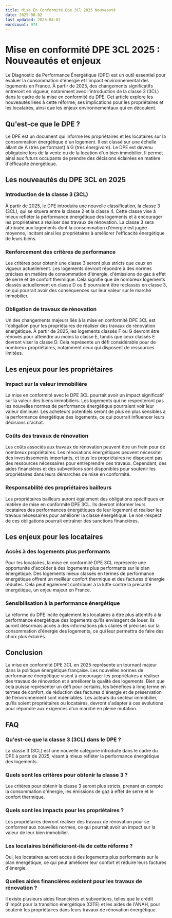 ```yaml
---
title: Mise En Conformité Dpe 3Cl 2025 Nouveauté
date: 2025-08-02
last_updated: 2025-08-02
wordcount: 974
---
```


# Mise en conformité DPE 3CL 2025 : Nouveautés et enjeux

Le Diagnostic de Performance Énergétique (DPE) est un outil essentiel pour évaluer la consommation d'énergie et l'impact environnemental des logements en France. À partir de 2025, des changements significatifs entreront en vigueur, notamment avec l'introduction de la classe 3 (3CL) dans le cadre de la mise en conformité du DPE. Cet article explore les nouveautés liées à cette réforme, ses implications pour les propriétaires et les locataires, ainsi que les enjeux environnementaux qui en découlent.

## Qu'est-ce que le DPE ?

Le DPE est un document qui informe les propriétaires et les locataires sur la consommation énergétique d'un logement. Il est classé sur une échelle allant de A (très performant) à G (très énergivore). Le DPE est devenu obligatoire lors de la vente ou de la location d'un bien immobilier. Il permet ainsi aux futurs occupants de prendre des décisions éclairées en matière d'efficacité énergétique.

## Les nouveautés du DPE 3CL en 2025

### Introduction de la classe 3 (3CL)

À partir de 2025, le DPE introduira une nouvelle classification, la classe 3 (3CL), qui se situera entre la classe 2 et la classe 4. Cette classe vise à mieux refléter la performance énergétique des logements et à encourager les propriétaires à réaliser des travaux de rénovation. La classe 3 sera attribuée aux logements dont la consommation d'énergie est jugée moyenne, incitant ainsi les propriétaires à améliorer l'efficacité énergétique de leurs biens.

### Renforcement des critères de performance

Les critères pour obtenir une classe 3 seront plus stricts que ceux en vigueur actuellement. Les logements devront répondre à des normes précises en matière de consommation d'énergie, d'émissions de gaz à effet de serre et de confort thermique. Cela signifie que de nombreux logements classés actuellement en classe D ou E pourraient être reclassés en classe 3, ce qui pourrait avoir des conséquences sur leur valeur sur le marché immobilier.

### Obligation de travaux de rénovation

Un des changements majeurs liés à la mise en conformité DPE 3CL est l'obligation pour les propriétaires de réaliser des travaux de rénovation énergétique. À partir de 2025, les logements classés F ou G devront être rénovés pour atteindre au moins la classe E, tandis que ceux classés E devront viser la classe D. Cela représente un défi considérable pour de nombreux propriétaires, notamment ceux qui disposent de ressources limitées.

## Les enjeux pour les propriétaires

### Impact sur la valeur immobilière

La mise en conformité avec le DPE 3CL pourrait avoir un impact significatif sur la valeur des biens immobiliers. Les logements qui ne respecteront pas les nouvelles normes de performance énergétique pourraient voir leur valeur diminuer. Les acheteurs potentiels seront de plus en plus sensibles à la performance énergétique des logements, ce qui pourrait influencer leurs décisions d'achat.

### Coûts des travaux de rénovation

Les coûts associés aux travaux de rénovation peuvent être un frein pour de nombreux propriétaires. Les rénovations énergétiques peuvent nécessiter des investissements importants, et tous les propriétaires ne disposent pas des ressources nécessaires pour entreprendre ces travaux. Cependant, des aides financières et des subventions sont disponibles pour soutenir les propriétaires dans leurs démarches de mise en conformité.

### Responsabilité des propriétaires bailleurs

Les propriétaires bailleurs auront également des obligations spécifiques en matière de mise en conformité DPE 3CL. Ils devront informer leurs locataires des performances énergétiques de leur logement et réaliser les travaux nécessaires pour améliorer la classe énergétique. Le non-respect de ces obligations pourrait entraîner des sanctions financières.

## Les enjeux pour les locataires

### Accès à des logements plus performants

Pour les locataires, la mise en conformité DPE 3CL représente une opportunité d'accéder à des logements plus performants sur le plan énergétique. Des logements mieux classés en termes de performance énergétique offrent un meilleur confort thermique et des factures d'énergie réduites. Cela peut également contribuer à la lutte contre la précarité énergétique, un enjeu majeur en France.

### Sensibilisation à la performance énergétique

La réforme du DPE incite également les locataires à être plus attentifs à la performance énergétique des logements qu'ils envisagent de louer. Ils auront désormais accès à des informations plus claires et précises sur la consommation d'énergie des logements, ce qui leur permettra de faire des choix plus éclairés.

## Conclusion

La mise en conformité DPE 3CL en 2025 représente un tournant majeur dans la politique énergétique française. Les nouvelles normes de performance énergétique visent à encourager les propriétaires à réaliser des travaux de rénovation et à améliorer la qualité des logements. Bien que cela puisse représenter un défi pour certains, les bénéfices à long terme en termes de confort, de réduction des factures d'énergie et de préservation de l'environnement sont indéniables. Les acteurs du secteur immobilier, qu'ils soient propriétaires ou locataires, devront s'adapter à ces évolutions pour répondre aux exigences d'un marché en pleine mutation.

## FAQ

### Qu'est-ce que la classe 3 (3CL) dans le DPE ?

La classe 3 (3CL) est une nouvelle catégorie introduite dans le cadre du DPE à partir de 2025, visant à mieux refléter la performance énergétique des logements.

### Quels sont les critères pour obtenir la classe 3 ?

Les critères pour obtenir la classe 3 seront plus stricts, prenant en compte la consommation d'énergie, les émissions de gaz à effet de serre et le confort thermique.

### Quels sont les impacts pour les propriétaires ?

Les propriétaires devront réaliser des travaux de rénovation pour se conformer aux nouvelles normes, ce qui pourrait avoir un impact sur la valeur de leur bien immobilier.

### Les locataires bénéficieront-ils de cette réforme ?

Oui, les locataires auront accès à des logements plus performants sur le plan énergétique, ce qui peut améliorer leur confort et réduire leurs factures d'énergie.

### Quelles aides financières existent pour les travaux de rénovation ?

Il existe plusieurs aides financières et subventions, telles que le crédit d'impôt pour la transition énergétique (CITE) et les aides de l'ANAH, pour soutenir les propriétaires dans leurs travaux de rénovation énergétique.